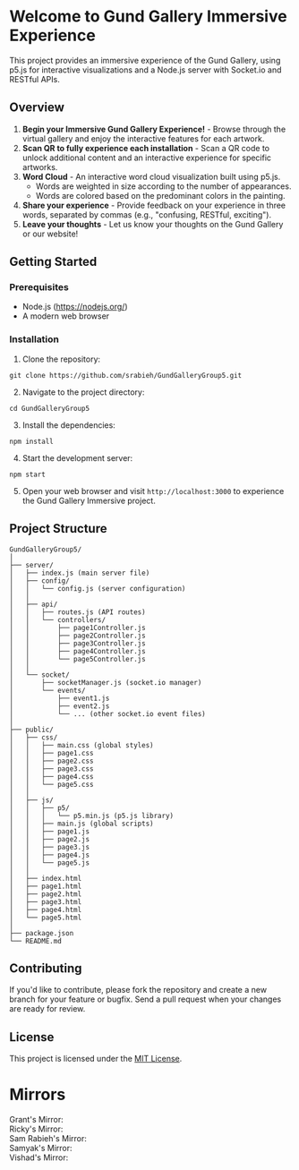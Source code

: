 # Welcome to Gund Gallery Immersive Experience

This project provides an immersive experience of the Gund Gallery, using p5.js for interactive visualizations and a Node.js server with Socket.io and RESTful APIs.

## Overview

1. **Begin your Immersive Gund Gallery Experience!** - Browse through the virtual gallery and enjoy the interactive features for each artwork.
2. **Scan QR to fully experience each installation** - Scan a QR code to unlock additional content and an interactive experience for specific artworks.
3. **Word Cloud** - An interactive word cloud visualization built using p5.js.
    - Words are weighted in size according to the number of appearances.
    - Words are colored based on the predominant colors in the painting.
4. **Share your experience** - Provide feedback on your experience in three words, separated by commas (e.g., "confusing, RESTful, exciting").
5. **Leave your thoughts** - Let us know your thoughts on the Gund Gallery or our website!

## Getting Started

### Prerequisites

- Node.js (https://nodejs.org/)
- A modern web browser

### Installation

1. Clone the repository:

```
git clone https://github.com/srabieh/GundGalleryGroup5.git
```

2. Navigate to the project directory:

```
cd GundGalleryGroup5
```

3. Install the dependencies:

```
npm install
```

4. Start the development server:

```
npm start
```

5. Open your web browser and visit `http://localhost:3000` to experience the Gund Gallery Immersive project.

## Project Structure
```
GundGalleryGroup5/
│
├── server/
│   ├── index.js (main server file)
│   ├── config/
│   │   └── config.js (server configuration)
│   │
│   ├── api/
│   │   ├── routes.js (API routes)
│   │   └── controllers/
│   │       ├── page1Controller.js
│   │       ├── page2Controller.js
│   │       ├── page3Controller.js
│   │       ├── page4Controller.js
│   │       └── page5Controller.js
│   │
│   └── socket/
│       ├── socketManager.js (socket.io manager)
│       └── events/
│           ├── event1.js
│           ├── event2.js
│           └── ... (other socket.io event files)
│
├── public/
│   ├── css/
│   │   ├── main.css (global styles)
│   │   ├── page1.css
│   │   ├── page2.css
│   │   ├── page3.css
│   │   ├── page4.css
│   │   └── page5.css
│   │
│   ├── js/
│   │   ├── p5/
│   │   │   └── p5.min.js (p5.js library)
│   │   ├── main.js (global scripts)
│   │   ├── page1.js
│   │   ├── page2.js
│   │   ├── page3.js
│   │   ├── page4.js
│   │   └── page5.js
│   │
│   ├── index.html
│   ├── page1.html
│   ├── page2.html
│   ├── page3.html
│   ├── page4.html
│   └── page5.html
│
├── package.json
└── README.md
```

## Contributing

If you'd like to contribute, please fork the repository and create a new branch for your feature or bugfix. Send a pull request when your changes are ready for review.

## License

This project is licensed under the [MIT License](https://opensource.org/licenses/MIT).


# Mirrors
Grant's Mirror:  
Ricky's Mirror:  
Sam Rabieh's Mirror:  
Samyak's Mirror:  
Vishad's Mirror:  
